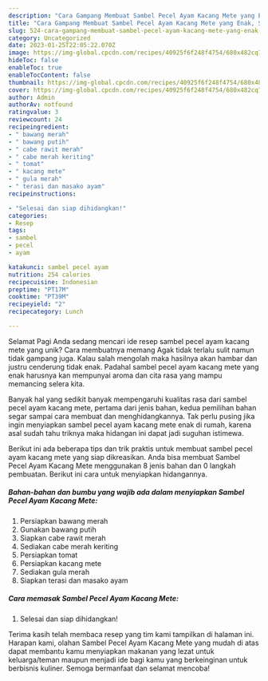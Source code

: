 ```yaml
---
description: "Cara Gampang Membuat Sambel Pecel Ayam Kacang Mete yang Enak, Sempurna"
title: "Cara Gampang Membuat Sambel Pecel Ayam Kacang Mete yang Enak, Sempurna"
slug: 524-cara-gampang-membuat-sambel-pecel-ayam-kacang-mete-yang-enak-sempurna
category: Uncategorized
date: 2023-01-25T22:05:22.070Z
image: https://img-global.cpcdn.com/recipes/40925f6f248f4754/680x482cq70/sambel-pecel-ayam-kacang-mete-foto-resep-utama.jpg
hideToc: false
enableToc: true
enableTocContent: false
thumbnail: https://img-global.cpcdn.com/recipes/40925f6f248f4754/680x482cq70/sambel-pecel-ayam-kacang-mete-foto-resep-utama.jpg
cover: https://img-global.cpcdn.com/recipes/40925f6f248f4754/680x482cq70/sambel-pecel-ayam-kacang-mete-foto-resep-utama.jpg
author: Admin
authorAv: notfound
ratingvalue: 3
reviewcount: 24
recipeingredient:
- " bawang merah"
- " bawang putih"
- " cabe rawit merah"
- " cabe merah keriting"
- " tomat"
- " kacang mete"
- " gula merah"
- " terasi dan masako ayam"
recipeinstructions:

- "Selesai dan siap dihidangkan!"
categories:
- Resep
tags:
- sambel
- pecel
- ayam

katakunci: sambel pecel ayam 
nutrition: 254 calories
recipecuisine: Indonesian
preptime: "PT17M"
cooktime: "PT39M"
recipeyield: "2"
recipecategory: Lunch

---
```



Selamat Pagi Anda sedang mencari ide resep sambel pecel ayam kacang mete yang unik? Cara membuatnya memang Agak tidak terlalu sulit namun tidak gampang juga. Kalau salah mengolah maka hasilnya akan hambar dan justru cenderung tidak enak. Padahal sambel pecel ayam kacang mete yang enak harusnya kan mempunyai aroma dan cita rasa yang mampu memancing selera kita.




Banyak hal yang sedikit banyak mempengaruhi kualitas rasa dari sambel pecel ayam kacang mete, pertama dari jenis bahan, kedua pemilihan bahan segar sampai cara membuat dan menghidangkannya. Tak perlu pusing jika ingin menyiapkan sambel pecel ayam kacang mete enak di rumah, karena asal sudah tahu triknya maka hidangan ini dapat jadi suguhan istimewa.


Berikut ini ada beberapa tips dan trik praktis untuk membuat sambel pecel ayam kacang mete yang siap dikreasikan. Anda bisa membuat Sambel Pecel Ayam Kacang Mete menggunakan 8 jenis bahan dan 0 langkah pembuatan. Berikut ini cara untuk menyiapkan hidangannya.

<!--inarticleads1-->

##### Bahan-bahan dan bumbu yang wajib ada dalam menyiapkan Sambel Pecel Ayam Kacang Mete:

1. Persiapkan  bawang merah
1. Gunakan  bawang putih
1. Siapkan  cabe rawit merah
1. Sediakan  cabe merah keriting
1. Persiapkan  tomat
1. Persiapkan  kacang mete
1. Sediakan  gula merah
1. Siapkan  terasi dan masako ayam




<!--inarticleads2-->

##### Cara memasak Sambel Pecel Ayam Kacang Mete:


1. Selesai dan siap dihidangkan!



Terima kasih telah membaca resep yang tim kami tampilkan di halaman ini. Harapan kami, olahan Sambel Pecel Ayam Kacang Mete yang mudah di atas dapat membantu kamu menyiapkan makanan yang lezat untuk keluarga/teman maupun menjadi ide bagi kamu yang berkeinginan untuk berbisnis kuliner. Semoga bermanfaat dan selamat mencoba!
